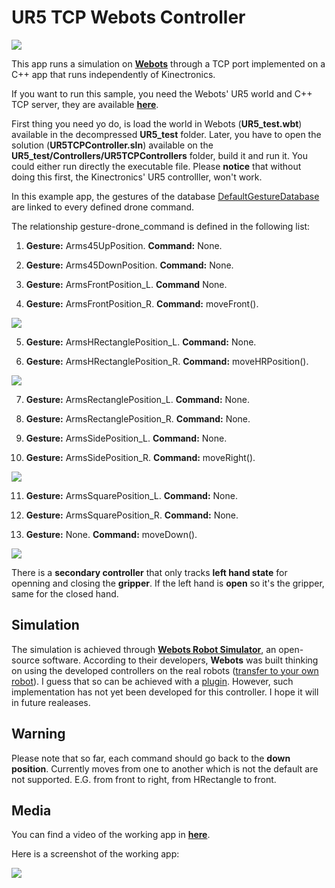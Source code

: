# UR5 TCP Webots Controller

<img src="https://github.com/JMRMEDEV/Kinectronics/blob/master/RepositoryMedia/Devices/Arms/ur5.jpg">

This app runs a simulation on [**Webots**](https://www.cyberbotics.com/) through a TCP port implemented on a C++ app that runs independently of Kinectronics.

If you want to run this sample, you need the Webots' UR5 world and C++ TCP server, they are available [**here**](https://drive.google.com/file/d/1LLr1-JanxOJLp5HQCXxGECTyICSbFZyz/view?usp=sharing).

First thing you need yo do, is load the world in Webots (**UR5_test.wbt**) available in the decompressed **UR5_test** folder. Later, you have to open the solution (**UR5TCPController.sln**) available on the **UR5_test/Controllers/UR5TCPControllers** folder, build it and run it. You could either run directly the executable file. Please **notice** that without doing this first, the Kinectronics' UR5 controlller, won't work.

In this example app, the gestures of the database [DefaultGestureDatabase](https://github.com/JMRMEDEV/Kinectronics/wiki/Gesture-Databases#default-gesture-database) are linked to every defined drone command.

The relationship gesture-drone_command is defined in the following list:

1. **Gesture:** Arms45UpPosition. **Command:** None.

2. **Gesture:** Arms45DownPosition. **Command:** None.

3. **Gesture:** ArmsFrontPosition_L. **Command** None.

4. **Gesture:** ArmsFrontPosition_R. **Command:** moveFront().

<img src="https://github.com/JMRMEDEV/Kinectronics/blob/master/RepositoryMedia/Examples/UR5TCPController/Front.png">

5. **Gesture:** ArmsHRectanglePosition_L. **Command:** None.

6. **Gesture:** ArmsHRectanglePosition_R. **Command:** moveHRPosition().

<img src="https://github.com/JMRMEDEV/Kinectronics/blob/master/RepositoryMedia/Examples/UR5TCPController/HRectangle.png">

7. **Gesture:** ArmsRectanglePosition_L. **Command:** None.

8. **Gesture:** ArmsRectanglePosition_R. **Command:** None.

9. **Gesture:** ArmsSidePosition_L. **Command:** None.

10. **Gesture:** ArmsSidePosition_R. **Command:** moveRight().

<img src="https://github.com/JMRMEDEV/Kinectronics/blob/master/RepositoryMedia/Examples/UR5TCPController/Right.png">

11. **Gesture:** ArmsSquarePosition_L. **Command:** None.

12. **Gesture:** ArmsSquarePosition_R. **Command:** None.

13. **Gesture:** None. **Command:** moveDown().

<img src="https://github.com/JMRMEDEV/Kinectronics/blob/master/RepositoryMedia/Examples/UR5TCPController/Down.png">

There is a **secondary controller** that only tracks **left hand state** for openning and closing the **gripper**. If the left hand is **open** so it's the gripper, same for the closed hand.

## Simulation

The simulation is achieved through [**Webots Robot Simulator**](https://www.cyberbotics.com/), an open-source software. According to their developers, **Webots** was built thinking on using the developed controllers on the real robots ([transfer to your own robot](https://cyberbotics.com/doc/guide/transfer-to-your-own-robot)). I guess that so can be achieved with a [plugin](https://cyberbotics.com/doc/guide/controller-plugin#remote-control-plugin). However, such implementation has not yet been developed for this controller. I hope it will in future realeases.

## Warning

Please note that so far, each command should go back to the **down position**. Currently moves from one to another which is not the default are not supported. E.G. from front to right, from HRectangle to front.

## Media

You can find a video of the working app in [**here**](https://youtu.be/QQmS2eV6YIE).

Here is a screenshot of the working app:

<img src="https://github.com/JMRMEDEV/Kinectronics/blob/master/RepositoryMedia/ur5app.png">


